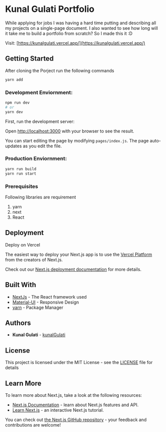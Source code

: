 # Kunal Gulati Portfolio
While applying for jobs I was having a hard time putting and describing all my projects on a single-page document. I also wanted to see how long will it take me to build a portfolio from scratch? So I made this it :D 

Visit: [https://kunalgulati.vercel.app/](https://kunalgulati.vercel.app/)


## Getting Started
After cloning the Porject run the following commands 

```bash
yarn add 
```

### Development Enviornment: 
```bash
npm run dev
# or
yarn dev
```

First, run the development server:

Open [http://localhost:3000](http://localhost:3000) with your browser to see the result.

You can start editing the page by modifying `pages/index.js`. The page auto-updates as you edit the file.

### Production Enviornment:
```bash
yarn run build
yarn run start
```

### Prerequisites

Following libraries are requirement
1. yarn 
2. next 
3. React 

## Deployment

Deploy on Vercel

The easiest way to deploy your Next.js app is to use the [Vercel Platform](https://vercel.com/import?utm_medium=default-template&filter=next.js&utm_source=create-next-app&utm_campaign=create-next-app-readme) from the creators of Next.js.

Check out our [Next.js deployment documentation](https://nextjs.org/docs/deployment) for more details.

## Built With

* [NextJs](https://nextjs.org) - The React framework used
* [Material-UI](https://material-ui.com/) - Responsive Design 
* [yarn](https://yarnpkg.com/) - Package Manager

## Authors

* **Kunal Gulati** - [kunalGulati](https://github.com/kunalgulati)

## License

This project is licensed under the MIT License - see the [LICENSE](LICENSE) file for details

## Learn More

To learn more about Next.js, take a look at the following resources:

- [Next.js Documentation](https://nextjs.org/docs) - learn about Next.js features and API.
- [Learn Next.js](https://nextjs.org/learn) - an interactive Next.js tutorial.

You can check out [the Next.js GitHub repository](https://github.com/vercel/next.js/) - your feedback and contributions are welcome!
